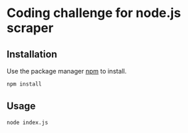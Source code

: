 # Coding challenge for node.js scraper


## Installation

Use the package manager [npm](https://www.npmjs.com/get-npm) to install.

```bash
npm install 
```

## Usage

```bash
node index.js
```
